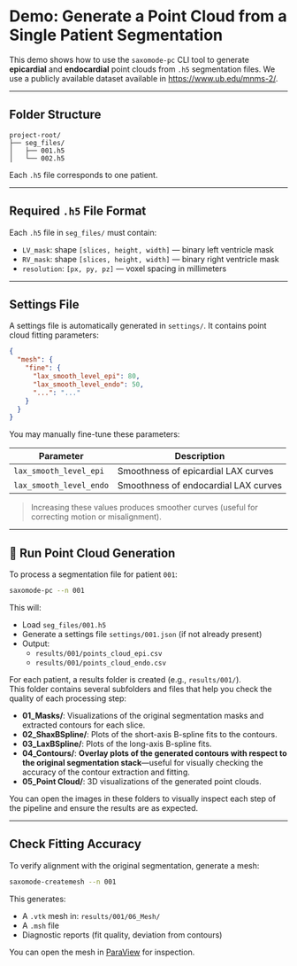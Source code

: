 #  Demo: Generate a Point Cloud from a Single Patient Segmentation

This demo shows how to use the `saxomode-pc` CLI tool to generate **epicardial** and **endocardial** point clouds from `.h5` segmentation files.
We use a publicly available dataset available in https://www.ub.edu/mnms-2/.

---

## Folder Structure

```
project-root/
├── seg_files/
│   ├── 001.h5
│   └── 002.h5
```

Each `.h5` file corresponds to one patient.

---

##  Required `.h5` File Format

Each `.h5` file in `seg_files/` must contain:

- `LV_mask`: shape `[slices, height, width]` — binary left ventricle mask  
- `RV_mask`: shape `[slices, height, width]` — binary right ventricle mask  
- `resolution`: `[px, py, pz]` — voxel spacing in millimeters

---

##  Settings File

A settings file is automatically generated in `settings/`. It contains point cloud fitting parameters:

```json
{
  "mesh": {
    "fine": {
      "lax_smooth_level_epi": 80,
      "lax_smooth_level_endo": 50,
      "...": "..."
    }
  }
}
```

You may manually fine-tune these parameters:

| Parameter              | Description                                 |
|------------------------|---------------------------------------------|
| `lax_smooth_level_epi` | Smoothness of epicardial LAX curves         |
| `lax_smooth_level_endo`| Smoothness of endocardial LAX curves        |

> Increasing these values produces smoother curves (useful for correcting motion or misalignment).

---


## 🚀 Run Point Cloud Generation

To process a segmentation file for patient `001`:

```bash
saxomode-pc --n 001
```

This will:
- Load `seg_files/001.h5`
- Generate a settings file `settings/001.json` (if not already present)
- Output:
  - `results/001/points_cloud_epi.csv`
  - `results/001/points_cloud_endo.csv`

For each patient, a results folder is created (e.g., `results/001/`).  
This folder contains several subfolders and files that help you check the quality of each processing step:

- **01_Masks/**: Visualizations of the original segmentation masks and extracted contours for each slice.
- **02_ShaxBSpline/**: Plots of the short-axis B-spline fits to the contours.
- **03_LaxBSpline/**: Plots of the long-axis B-spline fits.
- **04_Contours/**: **Overlay plots of the generated contours with respect to the original segmentation stack**—useful for visually checking the accuracy of the contour extraction and fitting.
- **05_Point Cloud/**: 3D visualizations of the generated point clouds.

You can open the images in these folders to visually inspect each step of the pipeline and ensure the results are as expected.

---
##  Check  Fitting Accuracy

To verify  alignment with the original segmentation, generate a mesh:

```bash
saxomode-createmesh --n 001
```

This generates:
- A `.vtk` mesh in: `results/001/06_Mesh/`
- A `.msh` file
- Diagnostic reports (fit quality, deviation from contours)

You can open the mesh in [ParaView](https://www.paraview.org/) for inspection.





